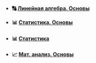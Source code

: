 - #### :capital_abcd: [Линейная алгебра. Основы](https://github.com/NazarovMichail/Lectures-notes-MIPT/blob/master/Math/ipynb/Линейная%20алгебра.ipynb)
- #### :bar_chart: [Статистика. Основы](https://github.com/NazarovMichail/Lectures-notes-MIPT/blob/master/Math/ipynb/Statistics.ipynb)
- #### :bar_chart: [Статистика](https://github.com/NazarovMichail/Lectures-notes-MIPT/blob/master/Math/ipynb/Математика.%20Линенйая%20алгебра.ipynb)

- #### :chart_with_upwards_trend: [Мат. анализ. Основы](https://github.com/NazarovMichail/Lectures-notes-MIPT/blob/master/Math/ipynb/Матан.ipynb)
